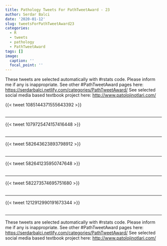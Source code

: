 ```yaml
---
title: Pathology Tweets For PathTweetAward - 23
author: Serdar Balci
date: '2020-01-12'
slug: tweetsForPathTweetAward23
categories:
  - R
  - tweets
  - pathology
  - PathTweetAward
tags: []
image:
  caption: ''
  focal_point: ''
---
```



These tweets are selected automatically with #rstats code. Please inform me if any is inappropriate.
See other #PathTweetAward pages here: https://serdarbalci.netlify.com/categories/PathTweetAward/ 
See selected social media based textbook project here: http://www.patolojinotlari.com/

{{< tweet 1085144371555643392 >}}
<br>
<br>
<hr>
{{< tweet 1079725474157416448 >}}
<br>
<br>
<hr>
{{< tweet 582643623893798912 >}}
<br>
<br>
<hr>
{{< tweet 582641235950747648 >}}
<br>
<br>
<hr>
{{< tweet 582273574695751680 >}}
<br>
<br>
<hr>
{{< tweet 1212912990191673344 >}}
<br>
<br>
<hr>


These tweets are selected automatically with #rstats code. Please inform me if any is inappropriate.
See other #PathTweetAward pages here: https://serdarbalci.netlify.com/categories/PathTweetAward/ 
See selected social media based textbook project here: http://www.patolojinotlari.com/
